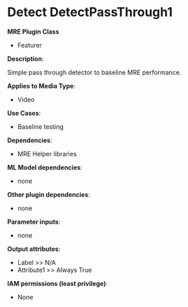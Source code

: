 # Detect DetectPassThrough1 #

**MRE Plugin Class**
- Featurer

**Description**:

Simple pass through detector to baseline MRE performance.

**Applies to Media Type**:
- Video

**Use Cases**:
- Baseline testing

**Dependencies**:
- MRE Helper libraries

**ML Model dependencies**:
- none

**Other plugin dependencies**:
- none

**Parameter inputs**:
- none

**Output attributes**:
- Label >> N/A
- Attribute1 >> Always True


**IAM permissions (least privilege)**:
- None

